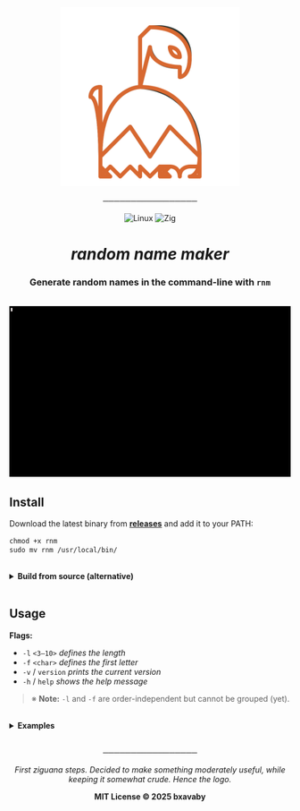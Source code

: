 <div align="center">

<img src="assets/rnml.svg" width="320" alt="rnm logo" />

─────────────────

![Linux](https://img.shields.io/badge/Linux-000000?style=for-the-badge&logo=linux&logoColor=D86830)
![Zig](https://img.shields.io/badge/Zig-%23000000.svg?style=for-the-badge&logo=zig&logoColor=D86830)

# _random name maker_

### Generate random names in the command-line with ```rnm```

<br>

<img src="assets/demo.gif" width="600" alt="rnm demo" />

<br>

<div align="left">

## Install

Download the latest binary from [**releases**](../../releases/latest) and add it to your PATH:

```
chmod +x rnm
sudo mv rnm /usr/local/bin/
```

<br>

<details>
<summary><b>Build from source (alternative)</b></summary>

<br>

```
git clone https://github.com/bxavaby/rnm.git
cd rnm
zig build -Doptimize=ReleaseFast
sudo mv zig-out/bin/rnm /usr/local/bin/
```

</details>

<br>

## Usage

**Flags:**
- `-l` `<3–10>` _defines the length_ 
- `-f` `<char>` _defines the first letter_
- `-v` / `version` _prints the current version_ 
- `-h` / `help` _shows the help message_

> ※ **Note:** `-l` and `-f` are order-independent but cannot be grouped (yet).

<br>

<details>
<summary><b>Examples</b></summary>

<br>

```
$ rnm
favoda
```

```
$ rnm -l 4
pace
```

```
$ rnm -f l -l 4 && rnm -f e -l 5
losa
ezura
```

</details>

</div>

<br>

─────────────────

*First ziguana steps. Decided to make something moderately useful, while keeping it somewhat crude. Hence the logo.*

**MIT License © 2025 bxavaby**

</div>
